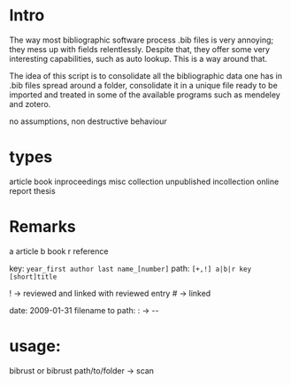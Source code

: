 # Intro

The way most bibliographic software process .bib files is very annoying; they mess up with fields relentlessly. Despite that, they offer some very interesting capabilities, such as auto lookup. This is a way around that.

The idea of this script is to consolidate all the bibliographic data one has in .bib files spread around a folder, consolidate it in a unique file ready to be imported and treated in some of the available programs such as mendeley and zotero.

no assumptions, non destructive behaviour

# types
article
book
inproceedings
misc
collection
unpublished
incollection
online
report
thesis

# Remarks
a article
b book
r reference

key: `year_first author last name_[number]`
path: `[+,!] a|b|r key [short]title`

\! -> reviewed and linked with reviewed entry
\# -> linked

date: 2009-01-31
filename to path:
  : -> --

# usage:
  bibrust or bibrust path/to/folder -> scan
